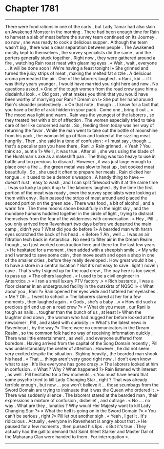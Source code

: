 
# Chapter 1781


---

There were food rations in one of the carts , but Lady Tamar had also slain an Awakened Monster in the morning . There had been enough time for Rain to harvest a slab of meat before the survey team continued on Its Journey , so now , she was ready to cook a delicious supper .
Although the team wasn't big , there was a clear separation between people . The Awakened mostly kept to themselves , the survey specialists did the same , and the porters generally stuck together .
Right now , they were gathered around a fire , watching Rain roast meat with gleaming eyes .
« Wait , wait , everyone … it will be done soon ! We're having a feast tonight !»
She grinned and turned the juicy strips of meat , making the melted fat sizzle . A delicious aroma permeated the air .
One of the laborers laughed .
« Rani , kid … if I was thirty years younger , I would have married you right here and now . No questions asked .»
One of the tough women from the road crew gave him a disdainful look .
« Old goat , what makes you think that you would have been worthy of marrying our Rani ? Dream on !»
She put her hand around Rain's shoulder protectively .
« On that note , though … I know for a fact that you have a bottle of arak hidden in your pack . Come one , bring it out …»
The mood was light and warm . Rain was the youngest of the laborers , so they treated her with a bit of affection . The women especially tried to take care of her like concerned aunts .
So , feeding them today was her way of returning the favor .
While the man went to take out the bottle of moonshine from his pack , the woman let go of Rain and looked at the sizzling meat hungrily .
Then , she said in a tone of confusion :
« I must say , though … that's a peculiar pan you have there , Rani .»
Rain grinned .
« Yeah ? You think so , auntie ?»
Well , it was true . After all , she was using the blade of the Huntsman's axe as a makeshift pan .
The thing was too heavy to use in battle and too precious to discard . However , it was just large enough to place over a fire … the green metal was slow to heat up , but cooked meat beautifully . So , she used it often to prepare her meals .
Rain clicked her tongue .
« It used to be a demon's weapon . A handy thing to have — doesn't rust , easy to wash , and I can split firewood with it at the same time . I was so lucky to pick it up !»
The laborers laughed .
By the time the first portion of the meat was ready , even the survey specialists were looking at them with envy . Rain passed the strips of meat around and placed the second portion on the green axe .
There was food , a bit of alcohol , and a warm fire . The three moons shone beautifully in the night sky , and the mundane humans huddled together in the circle of light , trying to distract themselves from the fear of the wilderness with conversation .
« Hey , Pill … you only arrived from Ravenheart two days before we departed the main camp , didn't you ? What did you do before ?»
A bearded man with harsh eyes scratched the back of his head .
« Before ? Ah , well … I was an air filtration tech back in Antarctica . No need to filter air in the Dream Realm , though , so I just worked construction here and there for the last few years .»
He hesitated for a moment , then added with a sheepish smile .
« My wife and I wanted to save some coin , then move south and open a shop in one of the smaller cities , before they really developed . How great would it be , to have a store in a central location ? But it's not easy to save . lіght \ nоvel \ cаve . That's why I signed up for the road crew , The pay here is too sweet to pass up .»
The others laughed .
« I used to be a civil engineer in Antarctica .»
« I ran a small luxury PTV factory .»
« Rich bastards , I was a floor cleaner in an underground facility in the outskirts of NQSC !»
« What about you , Rani ?»
Rain opened her eyes wide and fluttered her eyelashes .
« Me ? Oh … I went to school .»
The laborers stared at her for a few moments , then laughed again .
« Gods , she's a baby …»
« How did such a precious girl end up on a road crew ?»
« What do you mean , our Rani is tough as nails … tougher than the bunch of us , at least !»
When the laughter died down , the woman who had hugged her before looked at the newcomer , Pill , and asked with curiosity :
« What's the latest news in Ravenheart , by the way ?»
There were no communicators in the Dream Realm , so the common folk had no way of receiving information quickly , There was little entertainment , as well , and everyone suffered from boredom .
Having arrived from the capital of the Song Domain recently , Pill was understandably the center of attention .
However , he did not seem very excited despite the situation .
Sighing heavily , the bearded man shook his head .
« That … things aren't very good right now . I don't even know what to say . It's like everyone has gone crazy .»
The laborers looked at him in confusion .
« What ? Why ? What happened ?»
Rain listened with interest , as well .
Pill hesitated for a few moments .
« You must have heard that some psycho tried to kill Lady Changing Star , right ? That was already terrible enough , but now … you won't believe it … those scumbags from the Sword Domain are trying to insinuate that it was the Queen who ordered it .»
There was suddenly silence .
The laborers stared at the bearded man , their expressions a mixture of confusion , disbelief , and outrage .
« No …. no way . What are they , lunatics ? Why would Her Majesty want to kill Lady Changing Star ?»
« What the hell is going on in the Sword Domain ?»
« You can't be serious , right ?»
Pill let out another sigh .
« Yeah , I get it . It's ridiculous . Actually , everyone in Ravenheart is angry about that .»
He paused for a few moments , then pursed his lips .
« But it's true . They actually had the gall to demand that Saint Silent Stalker and Master Dar of the Maharana Clan were handed to them . For interrogation ».

---

